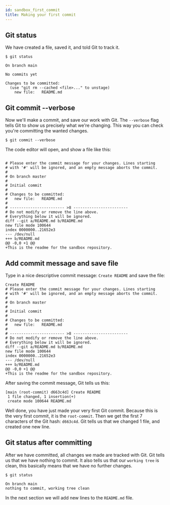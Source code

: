 ```yaml
---
id: sandbox_first_commit
title: Making your first commit
---
```


## Git status

We have created a file, saved it, and told Git to track it.

```git
$ git status

On branch main

No commits yet

Changes to be committed:
  (use "git rm --cached <file>..." to unstage)
	new file:   README.md
```

## Git commit --verbose

Now we'll make a commit, and save our work with Git.
The `--verbose` flag tells Git to show us precisely what we're changing.
This way you can check you're committing the wanted changes.

```git
$ git commit --verbose
```

The code editor will open, and show a file like this:
```git

# Please enter the commit message for your changes. Lines starting
# with '#' will be ignored, and an empty message aborts the commit.
#
# On branch master
#
# Initial commit
#
# Changes to be committed:
#	new file:   README.md
#
# ------------------------ >8 ------------------------
# Do not modify or remove the line above.
# Everything below it will be ignored.
diff --git a/README.md b/README.md
new file mode 100644
index 0000000..21652e3
--- /dev/null
+++ b/README.md
@@ -0,0 +1 @@
+This is the readme for the sandbox repository.
```

## Add commit message and save file

Type in a nice descriptive commit message: `Create README` and save the file:

```git
Create README
# Please enter the commit message for your changes. Lines starting
# with '#' will be ignored, and an empty message aborts the commit.
#
# On branch master
#
# Initial commit
#
# Changes to be committed:
#	new file:   README.md
#
# ------------------------ >8 ------------------------
# Do not modify or remove the line above.
# Everything below it will be ignored.
diff --git a/README.md b/README.md
new file mode 100644
index 0000000..21652e3
--- /dev/null
+++ b/README.md
@@ -0,0 +1 @@
+This is the readme for the sandbox repository.
```

After saving the commit message, Git tells us this:

```git
[main (root-commit) d663c4d] Create README
 1 file changed, 1 insertion(+)
 create mode 100644 README.md
```

Well done, you have just made your very first Git commit.
Because this is the very first commit, it is the `root-commit`.
Then we get the first 7 characters of the Git hash: `d663c4d`.
Git tells us that we changed 1 file, and created one new line.

## Git status after committing

After we have committed, all changes we made are tracked with Git.
Git tells us that we have nothing to commit.
It also tells us that our `working tree` is clean, this basically means that we have no further changes.

```git
$ git status

On branch main
nothing to commit, working tree clean
```

In the next section we will add new lines to the `README.md` file.
